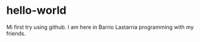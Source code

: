 # hello-world

Mi first try using github. I am here in  Barrio Lastarria programming with my friends.
